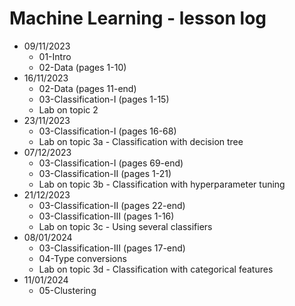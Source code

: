 # Machine Learning - lesson log
- 09/11/2023
	- 01-Intro
	- 02-Data (pages 1-10)
- 16/11/2023
	- 02-Data (pages 11-end)
	- 03-Classification-I (pages 1-15)
	- Lab on topic 2
- 23/11/2023
	- 03-Classification-I (pages 16-68)
	- Lab on topic 3a - Classification with decision tree
- 07/12/2023
	- 03-Classification-I (pages 69-end)
	- 03-Classification-II (pages 1-21)
	- Lab on topic 3b - Classification with hyperparameter tuning
- 21/12/2023
	- 03-Classification-II (pages 22-end)
	- 03-Classification-III (pages 1-16)
	- Lab on topic 3c - Using several classifiers
- 08/01/2024
	- 03-Classification-III (pages 17-end)
	- 04-Type conversions
	- Lab on topic 3d - Classification with categorical features
- 11/01/2024
	- 05-Clustering